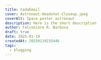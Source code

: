 ```yaml
---
title: CodaEmail
cover: Astronaut-Headshot-Closeup.jpeg
coverAlt: Space poster astronaut
description: Here is the short description
author: Falconiere R. Barbosa
draft: true
date: 2025-01-19
createdAt: 20250119235446
tags:
  - blogging
---
```

